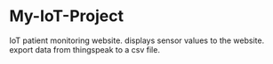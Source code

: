 # My-IoT-Project
IoT patient monitoring website.
displays sensor values to the website.
export data from thingspeak to a csv file.
